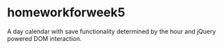 # homeworkforweek5
A day calendar with save functionality determined by the hour and jQuery powered DOM interaction.
